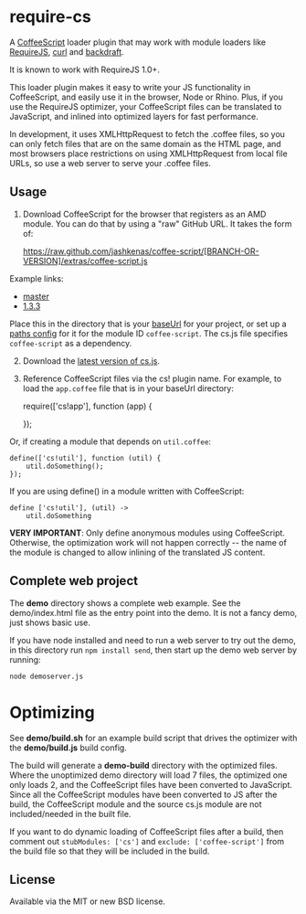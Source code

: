 # require-cs

A [CoffeeScript](http://jashkenas.github.com/coffee-script/) loader plugin
that may work with module loaders like [RequireJS](http://requirejs.org),
[curl](https://github.com/unscriptable/curl) and
[backdraft](http://bdframework.org/bdLoad/docs/bdLoad-tutorial/bdLoad-tutorial.html).

It is known to work with RequireJS 1.0+.

This loader plugin makes it easy to write your JS functionality in CoffeeScript,
and easily use it in the browser, Node or Rhino. Plus, if you use the RequireJS
optimizer, your CoffeeScript files can be translated to JavaScript, and inlined
into optimized layers for fast performance.

In development, it uses XMLHttpRequest to fetch the .coffee files, so you can only
fetch files that are on the same domain as the HTML page, and most browsers place
restrictions on using XMLHttpRequest from local file URLs, so use a web server to
serve your .coffee files.

## Usage <a name="usage"></a>

1) Download CoffeeScript for the browser that registers as an AMD module. You
can do that by using a "raw" GitHub URL. It takes the form of:

    https://raw.github.com/jashkenas/coffee-script/[BRANCH-OR-VERSION]/extras/coffee-script.js

Example links:

* [master](https://raw.github.com/jashkenas/coffee-script/master/extras/coffee-script.js)
* [1.3.3](https://raw.github.com/jashkenas/coffee-script/1.3.3/extras/coffee-script.js)

Place this in the directory that is your
[baseUrl](http://requirejs.org/docs/api.html#config-baseUrl) for your project,
or set up a [paths config](http://requirejs.org/docs/api.html#config-paths)
for it for the module ID `coffee-script`. The cs.js file specifies `coffee-script`
as a dependency.

2) Download the [latest version of cs.js](https://raw.github.com/jrburke/require-cs/latest/cs.js).

3) Reference CoffeeScript files via the cs! plugin name. For example, to load
the `app.coffee` file that is in your baseUrl directory:

    require(['cs!app'], function (app) {

    });

Or, if creating a module that depends on `util.coffee`:

    define(['cs!util'], function (util) {
        util.doSomething();
    });

If you are using define() in a module written with CoffeeScript:

    define ['cs!util'], (util) ->
        util.doSomething

**VERY IMPORTANT**: Only define anonymous modules using CoffeeScript. Otherwise,
the optimization work will not happen correctly -- the name of the module is changed
to allow inlining of the translated JS content.

## Complete web project <a name="demo"></a>

The **demo** directory shows a complete web example. See the demo/index.html file
as the entry point into the demo. It is not a fancy demo, just shows basic use.

If you have node installed and need to run a web server to try out the demo,
in this directory run `npm install send`, then start up the demo web server
by running:

    node demoserver.js

# Optimizing <a name="optimizing"></a>

See **demo/build.sh** for an example build script that drives the optimizer with
the **demo/build.js** build config.

The build will generate a **demo-build** directory with the optimized files. Where
the unoptimized demo directory will load 7 files, the optimized one only loads 2,
and the CoffeeScript files have been converted to JavaScript. Since all the CoffeeScript
modules have been converted to JS after the build, the CoffeeScript module and
the source cs.js module are not included/needed in the built file.

If you want to do dynamic loading of CoffeeScript files after a build, then
comment out `stubModules: ['cs']` and `exclude: ['coffee-script']` from the build
file so that they will be included in the build.

## License <a name="license"></a>

Available via the MIT or new BSD license.
